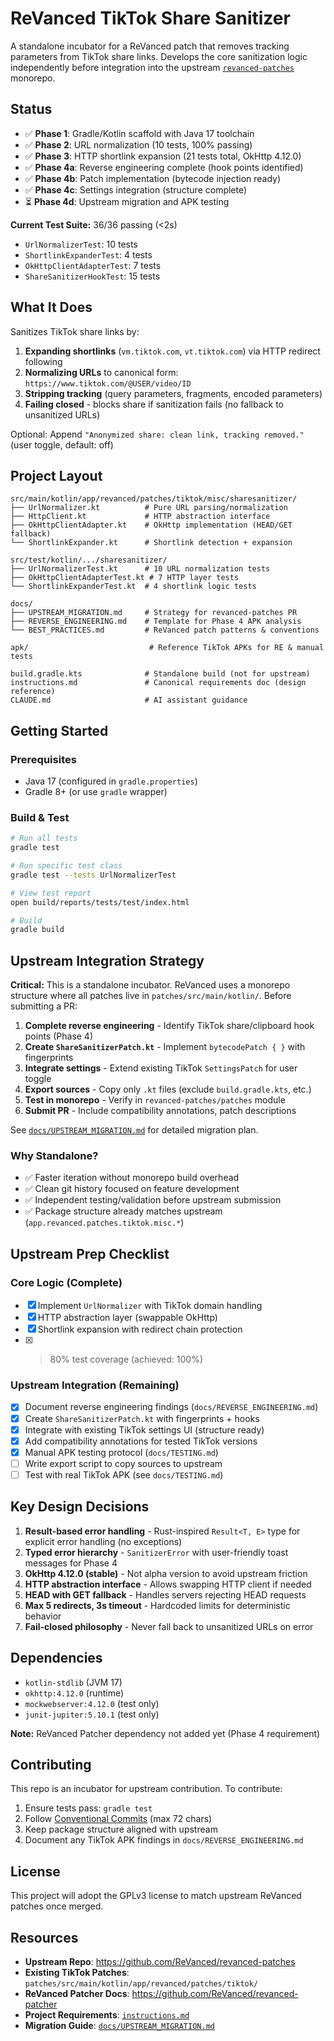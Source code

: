 # ReVanced TikTok Share Sanitizer

A standalone incubator for a ReVanced patch that removes tracking parameters from TikTok share links. Develops the core sanitization logic independently before integration into the upstream [`revanced-patches`](https://github.com/ReVanced/revanced-patches) monorepo.

## Status

- ✅ **Phase 1**: Gradle/Kotlin scaffold with Java 17 toolchain
- ✅ **Phase 2**: URL normalization (10 tests, 100% passing)
- ✅ **Phase 3**: HTTP shortlink expansion (21 tests total, OkHttp 4.12.0)
- ✅ **Phase 4a**: Reverse engineering complete (hook points identified)
- ✅ **Phase 4b**: Patch implementation (bytecode injection ready)
- ✅ **Phase 4c**: Settings integration (structure complete)
- ⏳ **Phase 4d**: Upstream migration and APK testing

**Current Test Suite:** 36/36 passing (<2s)

- `UrlNormalizerTest`: 10 tests
- `ShortlinkExpanderTest`: 4 tests
- `OkHttpClientAdapterTest`: 7 tests
- `ShareSanitizerHookTest`: 15 tests

## What It Does

Sanitizes TikTok share links by:
1. **Expanding shortlinks** (`vm.tiktok.com`, `vt.tiktok.com`) via HTTP redirect following
2. **Normalizing URLs** to canonical form: `https://www.tiktok.com/@USER/video/ID`
3. **Stripping tracking** (query parameters, fragments, encoded parameters)
4. **Failing closed** - blocks share if sanitization fails (no fallback to unsanitized URLs)

Optional: Append `"Anonymized share: clean link, tracking removed."` (user toggle, default: off)

## Project Layout

```
src/main/kotlin/app/revanced/patches/tiktok/misc/sharesanitizer/
├── UrlNormalizer.kt          # Pure URL parsing/normalization
├── HttpClient.kt             # HTTP abstraction interface
├── OkHttpClientAdapter.kt    # OkHttp implementation (HEAD/GET fallback)
└── ShortlinkExpander.kt      # Shortlink detection + expansion

src/test/kotlin/.../sharesanitizer/
├── UrlNormalizerTest.kt      # 10 URL normalization tests
├── OkHttpClientAdapterTest.kt # 7 HTTP layer tests
└── ShortlinkExpanderTest.kt  # 4 shortlink logic tests

docs/
├── UPSTREAM_MIGRATION.md     # Strategy for revanced-patches PR
├── REVERSE_ENGINEERING.md    # Template for Phase 4 APK analysis
└── BEST_PRACTICES.md         # ReVanced patch patterns & conventions

apk/                           # Reference TikTok APKs for RE & manual tests

build.gradle.kts              # Standalone build (not for upstream)
instructions.md               # Canonical requirements doc (design reference)
CLAUDE.md                     # AI assistant guidance
```

## Getting Started

### Prerequisites
- Java 17 (configured in `gradle.properties`)
- Gradle 8+ (or use `gradle` wrapper)

### Build & Test
```bash
# Run all tests
gradle test

# Run specific test class
gradle test --tests UrlNormalizerTest

# View test report
open build/reports/tests/test/index.html

# Build
gradle build
```

## Upstream Integration Strategy

**Critical:** This is a standalone incubator. ReVanced uses a monorepo structure where all patches live in `patches/src/main/kotlin/`. Before submitting a PR:

1. **Complete reverse engineering** - Identify TikTok share/clipboard hook points (Phase 4)
2. **Create `ShareSanitizerPatch.kt`** - Implement `bytecodePatch { }` with fingerprints
3. **Integrate settings** - Extend existing TikTok `SettingsPatch` for user toggle
4. **Export sources** - Copy only `.kt` files (exclude `build.gradle.kts`, etc.)
5. **Test in monorepo** - Verify in `revanced-patches/patches` module
6. **Submit PR** - Include compatibility annotations, patch descriptions

See [`docs/UPSTREAM_MIGRATION.md`](docs/UPSTREAM_MIGRATION.md) for detailed migration plan.

### Why Standalone?
- ✅ Faster iteration without monorepo build overhead
- ✅ Clean git history focused on feature development
- ✅ Independent testing/validation before upstream submission
- ✅ Package structure already matches upstream (`app.revanced.patches.tiktok.misc.*`)

## Upstream Prep Checklist

### Core Logic (Complete)
- [x] Implement `UrlNormalizer` with TikTok domain handling
- [x] HTTP abstraction layer (swappable OkHttp)
- [x] Shortlink expansion with redirect chain protection
- [x] >80% test coverage (achieved: 100%)

### Upstream Integration (Remaining)
- [x] Document reverse engineering findings (`docs/REVERSE_ENGINEERING.md`)
- [x] Create `ShareSanitizerPatch.kt` with fingerprints + hooks
- [x] Integrate with existing TikTok settings UI (structure ready)
- [x] Add compatibility annotations for tested TikTok versions
- [x] Manual APK testing protocol (`docs/TESTING.md`)
- [ ] Write export script to copy sources to upstream
- [ ] Test with real TikTok APK (see `docs/TESTING.md`)

## Key Design Decisions

1. **Result-based error handling** - Rust-inspired `Result<T, E>` type for explicit error handling (no exceptions)
2. **Typed error hierarchy** - `SanitizerError` with user-friendly toast messages for Phase 4
3. **OkHttp 4.12.0 (stable)** - Not alpha version to avoid upstream friction
4. **HTTP abstraction interface** - Allows swapping HTTP client if needed
5. **HEAD with GET fallback** - Handles servers rejecting HEAD requests
6. **Max 5 redirects, 3s timeout** - Hardcoded limits for deterministic behavior
7. **Fail-closed philosophy** - Never fall back to unsanitized URLs on error

## Dependencies

- `kotlin-stdlib` (JVM 17)
- `okhttp:4.12.0` (runtime)
- `mockwebserver:4.12.0` (test only)
- `junit-jupiter:5.10.1` (test only)

**Note:** ReVanced Patcher dependency not added yet (Phase 4 requirement)

## Contributing

This repo is an incubator for upstream contribution. To contribute:
1. Ensure tests pass: `gradle test`
2. Follow [Conventional Commits](https://www.conventionalcommits.org/) (max 72 chars)
3. Keep package structure aligned with upstream
4. Document any TikTok APK findings in `docs/REVERSE_ENGINEERING.md`

## License

This project will adopt the GPLv3 license to match upstream ReVanced patches once merged.

## Resources

- **Upstream Repo**: https://github.com/ReVanced/revanced-patches
- **Existing TikTok Patches**: `patches/src/main/kotlin/app/revanced/patches/tiktok/`
- **ReVanced Patcher Docs**: https://github.com/ReVanced/revanced-patcher
- **Project Requirements**: [`instructions.md`](instructions.md)
- **Migration Guide**: [`docs/UPSTREAM_MIGRATION.md`](docs/UPSTREAM_MIGRATION.md)
